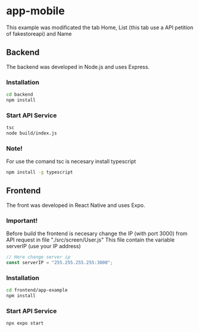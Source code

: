 # app-mobile
 This example was modificated the tab Home, List (this tab use a API petition of fakestoreapi) and Name
 
## Backend
The backend was developed in Node.js and uses Express.

### Installation
```bash
cd backend
npm install
```

### Start API Service
```bash
tsc
node build/index.js
```
### Note!
For use the comand tsc is necesary install typescript
``` bash
npm install -g typescript
```

## Frontend
The front was developed in React Native and uses Expo.

### Important!
Before build the frontend is necesary change the IP (with port 3000) from API request in file "./src/screen/User.js"
This file contain the variable serverIP (use your IP address)
```javascript
// Here change server ip 
const serverIP = "255.255.255.255:3000";
```

### Installation
```bash
cd frontend/app-example
npm install
```

### Start API Service
```bash
npx expo start
```
